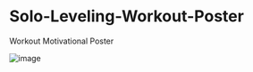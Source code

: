 # Solo-Leveling-Workout-Poster
Workout Motivational Poster


![image](https://github.com/user-attachments/assets/0eae9657-7c0e-4c51-8eda-218deea44e57)
